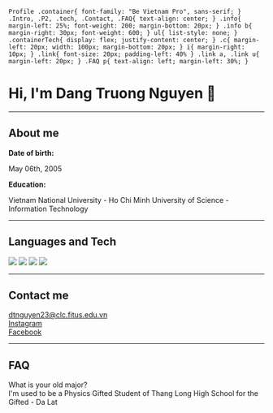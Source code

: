     Profile .container{ font-family: "Be Vietnam Pro", sans-serif; } .Intro, .P2, .tech, .Contact, .FAQ{ text-align: center; } .info{ margin-left: 25%; font-weight: 200; margin-bottom: 20px; } .info b{ margin-right: 30px; font-weight: 600; } ul{ list-style: none; } .containerTech{ display: flex; justify-content: center; } .c{ margin-left: 20px; width: 100px; margin-bottom: 20px; } i{ margin-right: 10px; } .link{ font-size: 20px; padding-left: 40% } .link a, .link u{ margin-left: 20px; } .FAQ p{ text-align: left; margin-left: 30%; }

Hi, I'm Dang Truong Nguyen 👋
=============================

* * *

About me
--------

**Date of birth:**

May 06th, 2005

**Education:**

Vietnam National University - Ho Chi Minh University of Science - Information Technology

* * *

Languages and Tech
------------------

![](https://assets-global.website-files.com/6047a9e35e5dc54ac86ddd90/63065002ce321b529d375e07_2e261bcd.png) ![](https://logos-download.com/wp-content/uploads/2017/07/HTML5_badge.png) ![](https://logospng.org/download/css-3/logo-css-3-2048.png) ![](https://3.bp.blogspot.com/-xhNpNJJyQhk/XIe4GY78RQI/AAAAAAAAItc/ouueFUj2Hqo5dntmnKqEaBJR4KQ4Q2K3ACK4BGAYYCw/s1600/logo%2Bgit%2Bicon.png)

* * *

Contact me
----------

dtnguyen23@clc.fitus.edu.vn  
[Instagram](https://www.instagram.com/trngn.neee/)  
[Facebook](https://www.facebook.com/trngn.neee)

* * *

FAQ
---

What is your old major?  
I'm used to be a Physics Gifted Student of Thang Long High School for the Gifted - Da Lat
